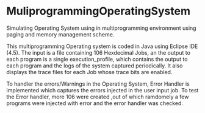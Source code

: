# MuliprogrammingOperatingSystem
Simulating Operating System using in multiprogramming environment using paging and memory management scheme.

This multiprogramming Operating system is coded in Java using Eclipse IDE (4.5). The input is a file containing 106 Hexdecimal Jobs, an the output to each program is a single execution_profile, which contains the output to each program and the logs of the system captured periodically. It also displays the trace files for each Job whose trace bits are enabled.

To handler the errors/Warnings in the Operating System, Error Handler is implemented which captures the errors injected in the user input job. To test the Error handler, more 106 were created ,out of which ramdomely a few programs were injected with error and the error handler was checked. 

